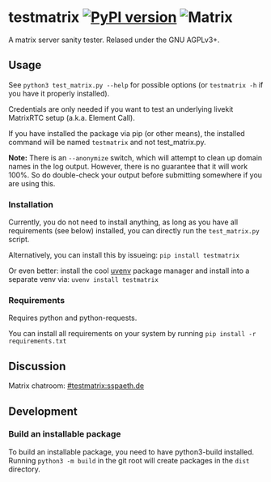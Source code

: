 # testmatrix [![PyPI version](https://badge.fury.io/py/testmatrix.svg)](https://badge.fury.io/py/testmatrix) ![Matrix](https://img.shields.io/matrix/testmatrix:sspaeth.de?server_fqdn=chat.sspaeth.de&fetchMode=summary&link=https://matrix.to/#/#testmatrix:sspaeth.de)

A matrix server sanity tester. Relased under the GNU AGPLv3+.

## Usage

See `python3 test_matrix.py --help` for possible options (or `testmatrix -h` if you have it
properly installed).

Credentials are only needed if you want to test an underlying livekit
MatrixRTC setup (a.k.a. Element Call).

If you have installed the package via pip (or other means), the
installed command will be named `testmatrix` and not test_matrix.py.

**Note:** There is an `--anonymize` switch, which will attempt to clean
up domain names in the log output. However, there is no guarantee that
it will work 100%. So do double-check your output before submitting
somewhere if you are using this.

### Installation

Currently, you do not need to install anything, as long as you have all
requirements (see below) installed, you can directly run the
`test_matrix.py` script.

Alternatively, you can install this by issueing: `pip install testmatrix`

Or even better: install the cool [uvenv](https://pypi.org/project/uvenv/) package manager and install into a separate venv via:
`uvenv install testmatrix`

### Requirements

Requires python and python-requests.

You can install all requirements on your system by running
`pip install -r requirements.txt`

## Discussion

Matrix chatroom: [#testmatrix:sspaeth.de](https://matrix.to/#/#testmatrix:sspaeth.de)

## Development

### Build an installable package

To build an installable package, you need to have python3-build
installed. Running `python3 -m build` in the git root will create
packages in the `dist` directory.
